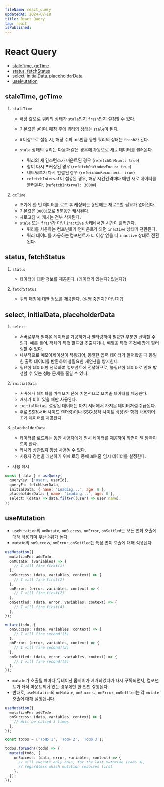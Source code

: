 ```yaml
---
fileName: react_query
updatedAt: 2024-07-18
title: React Query
tag: react
isPublished:
---
```


# React Query

- [staleTime, gcTime](#staletime-gctime)
- [status, fetchStatus](#status-fetchstatus)
- [select, initialData, placeholderData](#select-initialdata-placeholderdata)
- [useMutation](#usemutation)

## staleTime, gcTime

1. `staleTime`

   - 해당 값으로 쿼리의 상태가 `stale`인지 `fresh`인지 설정할 수 있다.
   - 기본값은 `0`이며, 패칭 후에 쿼리의 상태는 `stale`이 된다.
   - `0` 이상으로 설정 시, 해당 수의 ms만큼 동안 쿼리의 상태는 `fresh`가 된다.
   - `stale` 상태의 쿼리는 다음과 같은 경우에 자동으로 새로 데이터를 불러온다.

     - 쿼리의 새 인스턴스가 마운트된 경우 (`refetchOnMount: true`)
     - 창이 다시 포커싱된 경우 (`refetchOnWindowFocus: true`)
     - 네트워크가 다시 연결된 경우 (`refetchOnReconnect: true`)
     - `refetchInterval`이 설정된 경우, 해당 시간간격마다 매번 새로 데이터를 불러온다. (`refetchInterval: 30000`)

2. `gcTime`

   - 초기에 한 번 데이터를 로드 후 캐싱되는 동안에는 재로드할 필요가 없어진다.
   - 기본값은 `30000`으로 5분동안 캐시된다.
   - 새로고침 시 캐시는 전부 삭제된다.
   - `stale` 또는 `fresh`가 아닌 `inactive` 상태에서만 시간이 흘러간다.
     - 쿼리를 사용하는 컴포넌트가 언마운트가 되면 `inactive` 상태가 전환된다.
     - 쿼리 데이터를 사용하는 컴포넌트가 더 이상 없을 때 `inactive` 상태로 전환된다.

## status, fetchStatus

1. `status`

   - 데이터에 대한 정보를 제공한다. (데이터가 있는지? 없는지?)

2. `fetchStatus`

   - 쿼리 패칭에 대한 정보를 제공한다. (실행 중인지? 아닌지?)

## select, initialData, placeholderData

1. `select`

   - 서버로부터 받아온 데이터를 가공하거나 필터링하여 필요한 부분만 선택할 수 있다. 예를 들어, 객체의 특정 필드만 추출하거나, 배열을 특정 조건에 맞게 필터링할 수 있다.
   - 내부적으로 메모이제이션이 적용되어, 동일한 입력 데이터가 들어왔을 때 동일한 출력 데이터를 반환하여 불필요한 재연산을 방지한다.
   - 필요한 데이터만 선택하여 컴포넌트에 전달하므로, 불필요한 데이터로 인해 발생할 수 있는 성능 문제를 줄일 수 있다.

2. `initialData`

   - 서버에서 데이터를 가져오기 전에 기본적으로 보여줄 데이터를 제공한다.
   - 캐시가 비어 있을 때만 사용된다.
   - `initialData`로 설정된 데이터는 마치 서버에서 가져온 데이터처럼 취급된다.
   - 주로 SSR(서버 사이드 렌더링)이나 SSG(정적 사이트 생성)와 함께 사용되어 초기 데이터를 제공한다.

3. `placeholderData`

   - 데이터를 로드하는 동안 사용자에게 임시 데이터를 제공하여 화면이 덜 깜빡이도록 한다.
   - 캐시와 상관없이 항상 사용될 수 있다.
   - 사용자 경험을 개선하기 위해 로딩 중에 보여줄 임시 데이터를 설정한다.

- 사용 예시

```javascript
const { data } = useQuery(
  queryKey: ['user', userId],
  queryFn: fetchUserData,
  initialData: { name: 'Loading...', age: 0 },
  placeholderData: { name: 'Loading...', age: 0 },
  select: (data) => data.filter((user) => user.name),
);
```

## useMutation

- `useMutation`의 `onMutate`, `onSuccess`, `onError`, `onSettled`는 모든 변이 호출에 대해 적용되며 우선순위가 높다.
- `mutate`의 `onSuccess`, `onError`, `onSettled`는 특정 변이 호출에 대해 적용된다.

```ts
useMutation({
  mutationFn: addTodo,
  onMutate: (variables) => {
    // I will fire first(1)
  },
  onSuccess: (data, variables, context) => {
    // I will fire first(2)
  },
  onError: (error, variables, context) => {
    // I will fire first(2)
  },
  onSettled: (data, error, variables, context) => {
    // I will fire first(4)
  },
});

mutate(todo, {
  onSuccess: (data, variables, context) => {
    // I will fire second!(3)
  },
  onError: (error, variables, context) => {
    // I will fire second!(3)
  },
  onSettled: (data, error, variables, context) => {
    // I will fire second!(5)
  },
});
```

- `mutate`가 호출될 때마다 뮤테이션 옵저버가 제거되었다가 다시 구독되면서, 컴포넌트가 아직 마운트되어 있는 경우에만 한 번만 실행된다.
- 반대로, `useMutation`의 `onMutate`, `onSuccess`, `onError`, `onSettled`는 각 `mutate` 호출에 대해 실행됩니다.

```ts
useMutation({
  mutationFn: addTodo,
  onSuccess: (data, variables, context) => {
    // Will be called 3 times
  },
});

const todos = ['Todo 1', 'Todo 2', 'Todo 3'];

todos.forEach((todo) => {
  mutate(todo, {
    onSuccess: (data, error, variables, context) => {
      // Will execute only once, for the last mutation (Todo 3),
      // regardless which mutation resolves first
    },
  });
});
```
